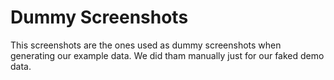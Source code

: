 # Dummy Screenshots

This screenshots are the ones used as dummy screenshots when generating our example data. We did tham manually just for our faked demo data.
